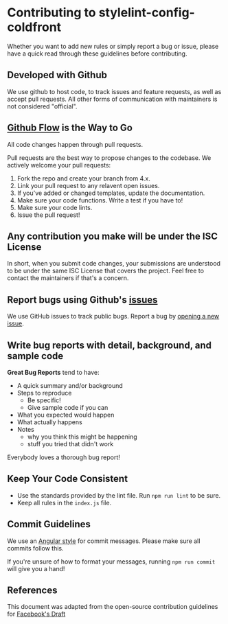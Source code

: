 # Contributing to stylelint-config-coldfront

Whether you want to add new rules or simply report a bug or issue, please have a quick read through these guidelines before contributing.

## Developed with Github

We use github to host code, to track issues and feature requests, as well as accept pull requests. All other forms of communication with maintainers is not considered "official".

## [Github Flow](https://guides.github.com/introduction/flow/index.html) is the Way to Go

All code changes happen through pull requests.

Pull requests are the best way to propose changes to the codebase. We actively welcome your pull requests:

1. Fork the repo and create your branch from 4.x.
2. Link your pull request to any relavent open issues.
3. If you've added or changed templates, update the documentation.
4. Make sure your code functions. Write a test if you have to!
5. Make sure your code lints.
6. Issue the pull request!

## Any contribution you make will be under the ISC License

In short, when you submit code changes, your submissions are understood to be under the same ISC License that covers the project. Feel free to contact the maintainers if that's a concern.

## Report bugs using Github's [issues](https://github.com/coldfrontlabs/stylelint-config-coldfront/issues)

We use GitHub issues to track public bugs. Report a bug by [opening a new issue](https://github.com/coldfrontlabs/stylelint-config-coldfront/issues/new).

## Write bug reports with detail, background, and sample code

**Great Bug Reports** tend to have:

- A quick summary and/or background
- Steps to reproduce
  - Be specific!
  - Give sample code if you can
- What you expected would happen
- What actually happens
- Notes
  - why you think this might be happening
  - stuff you tried that didn't work

Everybody loves a thorough bug report!

## Keep Your Code Consistent

- Use the standards provided by the lint file. Run `npm run lint` to be sure.
- Keep all rules in the `index.js` file.

## Commit Guidelines

We use an [Angular style](https://github.com/angular/angular.js/blob/master/DEVELOPERS.md#commits) for commit messages. Please make sure all commits follow this.

If you're unsure of how to format your messages, running `npm run commit` will give you a hand!

## References

This document was adapted from the open-source contribution guidelines for [Facebook's Draft](https://github.com/facebook/draft-js/blob/a9316a723f9e918afde44dea68b5f9f39b7d9b00/CONTRIBUTING.md)
